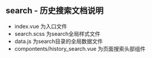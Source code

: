 ## search - 历史搜索文档说明
+ index.vue 为入口文件
+ search.scss 为search全局样式文件
+ data.js 为search目录的全局数据文件
+ compontents/history_search.vue 为页面搜索头部组件